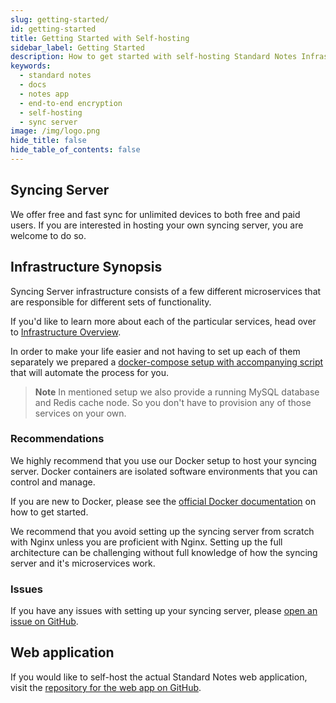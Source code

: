 ```yaml
---
slug: getting-started/
id: getting-started
title: Getting Started with Self-hosting
sidebar_label: Getting Started
description: How to get started with self-hosting Standard Notes Infrastructure.
keywords:
  - standard notes
  - docs
  - notes app
  - end-to-end encryption
  - self-hosting
  - sync server
image: /img/logo.png
hide_title: false
hide_table_of_contents: false
---
```


## Syncing Server

We offer free and fast sync for unlimited devices to both free and paid users. If you are interested in hosting your own syncing server, you are welcome to do so.

## Infrastructure Synopsis

Syncing Server infrastructure consists of a few different microservices that are responsible for different sets of functionality.

If you'd like to learn more about each of the particular services, head over to [Infrastructure Overview](./infrastructure-overview.md).

In order to make your life easier and not having to set up each of them separately we prepared a [docker-compose setup with accompanying script](./docker.md) that will automate the process for you.

> **Note** In mentioned setup we also provide a running MySQL database and Redis cache node. So you don't have to provision any of those services on your own.

### Recommendations

We highly recommend that you use our Docker setup to host your syncing server. Docker containers are isolated software environments that you can control and manage.

If you are new to Docker, please see the [official Docker documentation](https://docs.docker.com/get-started/) on how to get started.

We recommend that you avoid setting up the syncing server from scratch with Nginx unless you are proficient with Nginx. Setting up the full architecture can be challenging without full knowledge of how the syncing server and it's microservices work.

### Issues

If you have any issues with setting up your syncing server, please [open an issue on GitHub](https://github.com/standardnotes/standalone/issues).

## Web application

If you would like to self-host the actual Standard Notes web application, visit the [repository for the web app on GitHub](https://github.com/standardnotes/web).
